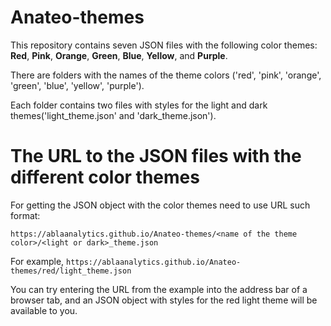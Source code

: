 # Anateo-themes

  This repository contains seven JSON files with the following color themes: **Red**, **Pink**, **Orange**, **Green**, **Blue**, **Yellow**, and **Purple**.
  
  There are folders with the names of the theme colors ('red', 'pink', 'orange', 'green', 'blue', 'yellow', 'purple'). 
  
  Each folder contains two files with styles for the light and dark themes('light_theme.json' and 'dark_theme.json').




# The URL to the JSON files with the different color themes

For getting the JSON object with the color themes need to use URL such format:

`https://ablaanalytics.github.io/Anateo-themes/<name of the theme color>/<light or dark>_theme.json`

For example, `https://ablaanalytics.github.io/Anateo-themes/red/light_theme.json`

You can try entering the URL from the example into the address bar of a browser tab, and an JSON object with styles for the red light theme will be available to you.
